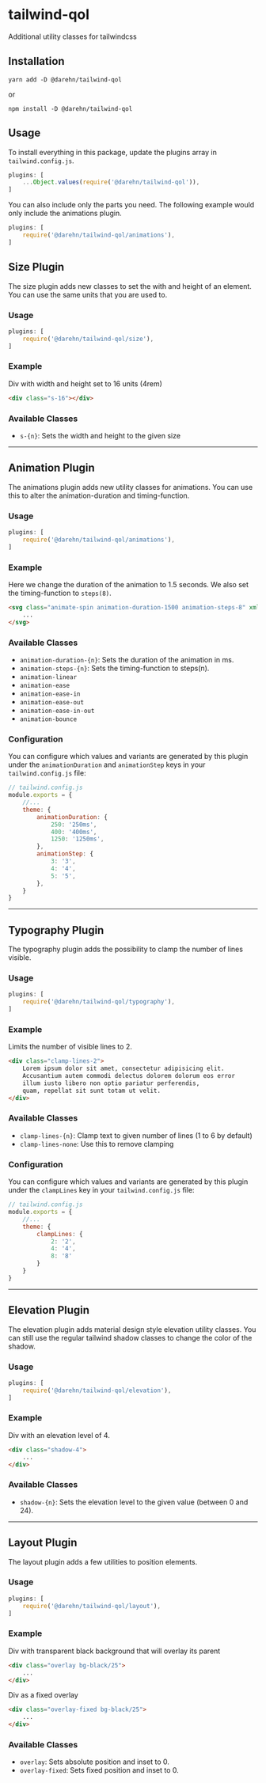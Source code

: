# tailwind-qol

Additional utility classes for tailwindcss

## Installation

```shell
yarn add -D @darehn/tailwind-qol
```
or
```shell
npm install -D @darehn/tailwind-qol
```

## Usage

To install everything in this package, update the plugins array in `tailwind.config.js`.

```js
plugins: [
    ...Object.values(require('@darehn/tailwind-qol')),
]
```

You can also include only the parts you need. The following example would only include the animations plugin.

```js
plugins: [
    require('@darehn/tailwind-qol/animations'),
]
```

## Size Plugin

The size plugin adds new classes to set the with and height of an element. 
You can use the same units that you are used to.

### Usage

```js
plugins: [
    require('@darehn/tailwind-qol/size'),
]
```

### Example

Div with width and height set to 16 units (4rem)
```html
<div class="s-16"></div>
```

### Available Classes

* `s-{n}`: Sets the width and height to the given size

----

## Animation Plugin

The animations plugin adds new utility classes for animations.
You can use this to alter the animation-duration and timing-function.

### Usage

```js
plugins: [
    require('@darehn/tailwind-qol/animations'),
]
```

### Example

Here we change the duration of the animation to 1.5 seconds.
We also set the timing-function to `steps(8)`.
```html
<svg class="animate-spin animation-duration-1500 animation-steps-8" xmlns="http://www.w3.org/2000/svg" width="24" height="24" viewBox="0 0 24 24">
	...
</svg>
```

### Available Classes

* `animation-duration-{n}`: Sets the duration of the animation in ms.
* `animation-steps-{n}`: Sets the timing-function to steps(n).
* `animation-linear`
* `animation-ease`
* `animation-ease-in`
* `animation-ease-out`
* `animation-ease-in-out`
* `animation-bounce`

### Configuration

You can configure which values and variants are generated by this plugin under 
the `animationDuration` and `animationStep` keys in your `tailwind.config.js` file:

```js
// tailwind.config.js
module.exports = {
    //...
    theme: {
	    animationDuration: {
		    250: '250ms',
		    400: '400ms',
		    1250: '1250ms',
	    },
	    animationStep: {
		    3: '3',
		    4: '4',
		    5: '5',
	    },
    }
}
```

----

## Typography Plugin

The typography plugin adds the possibility to clamp the number of lines visible.

### Usage

```js
plugins: [
    require('@darehn/tailwind-qol/typography'),
]
```

### Example

Limits the number of visible lines to 2.

```html
<div class="clamp-lines-2">
    Lorem ipsum dolor sit amet, consectetur adipisicing elit.
    Accusantium autem commodi delectus dolorem dolorum eos error
    illum iusto libero non optio pariatur perferendis, 
    quam, repellat sit sunt totam ut velit.
</div>
```

### Available Classes

* `clamp-lines-{n}`: Clamp text to given number of lines (1 to 6 by default)
* `clamp-lines-none`: Use this to remove clamping

### Configuration

You can configure which values and variants are generated by this plugin under the `clampLines` key in your `tailwind.config.js` file:

```js
// tailwind.config.js
module.exports = {
    //...
    theme: {
        clampLines: {
            2: '2',
            4: '4',
            8: '8'
        }
    }
}
```

----

## Elevation Plugin

The elevation plugin adds material design style elevation utility classes.
You can still use the regular tailwind shadow classes to change the color of the shadow.

### Usage

```js
plugins: [
	require('@darehn/tailwind-qol/elevation'),
]
```

### Example

Div with an elevation level of 4.

```html
<div class="shadow-4">
	...
</div>
```

### Available Classes

* `shadow-{n}`: Sets the elevation level to the given value (between 0 and 24).

----

## Layout Plugin

The layout plugin adds a few utilities to position elements.

### Usage

```js
plugins: [
    require('@darehn/tailwind-qol/layout'),
]
```

### Example

Div with transparent black background that will overlay its parent

```html
<div class="overlay bg-black/25">
	...
</div>
```

Div as a fixed overlay

```html
<div class="overlay-fixed bg-black/25">
    ...
</div>
```

### Available Classes

* `overlay`: Sets absolute position and inset to 0.
* `overlay-fixed`: Sets fixed position and inset to 0.
